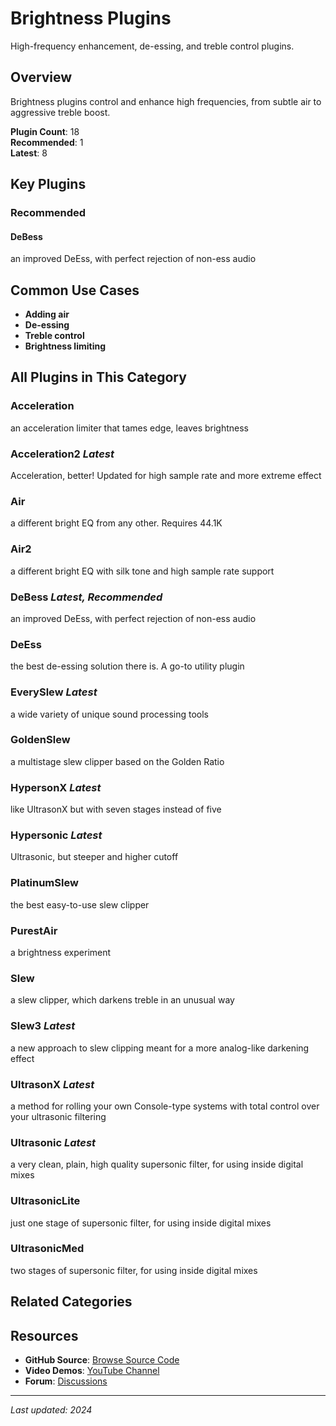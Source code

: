# Brightness Plugins

High-frequency enhancement, de-essing, and treble control plugins.

## Overview

Brightness plugins control and enhance high frequencies, from subtle air to aggressive treble boost.

**Plugin Count**: 18  
**Recommended**: 1  
**Latest**: 8

## Key Plugins

### Recommended

#### DeBess
an improved DeEss, with perfect rejection of non-ess audio

## Common Use Cases

- **Adding air**
- **De-essing**
- **Treble control**
- **Brightness limiting**


## All Plugins in This Category

### Acceleration
an acceleration limiter that tames edge, leaves brightness

### Acceleration2 *Latest*
Acceleration, better! Updated for high sample rate and more extreme effect

### Air
a different bright EQ from any other. Requires 44.1K

### Air2
a different bright EQ with silk tone and high sample rate support

### DeBess *Latest, Recommended*
an improved DeEss, with perfect rejection of non-ess audio

### DeEss
the best de-essing solution there is. A go-to utility plugin

### EverySlew *Latest*
a wide variety of unique sound processing tools

### GoldenSlew
a multistage slew clipper based on the Golden Ratio

### HypersonX *Latest*
like UltrasonX but with seven stages instead of five

### Hypersonic *Latest*
Ultrasonic, but steeper and higher cutoff

### PlatinumSlew
the best easy-to-use slew clipper

### PurestAir
a brightness experiment

### Slew
a slew clipper, which darkens treble in an unusual way

### Slew3 *Latest*
a new approach to slew clipping meant for a more analog-like darkening effect

### UltrasonX *Latest*
a method for rolling your own Console-type systems with total control over your ultrasonic filtering

### Ultrasonic *Latest*
a very clean, plain, high quality supersonic filter, for using inside digital mixes

### UltrasonicLite
just one stage of supersonic filter, for using inside digital mixes

### UltrasonicMed
two stages of supersonic filter, for using inside digital mixes


## Related Categories


## Resources

- **GitHub Source**: [Browse Source Code](https://github.com/airwindows/airwindows/tree/master/plugins/LinuxVST/src/)
- **Video Demos**: [YouTube Channel](https://www.youtube.com/@airwindows)
- **Forum**: [Discussions](https://forum.airwindows.com)

---

*Last updated: 2024*
